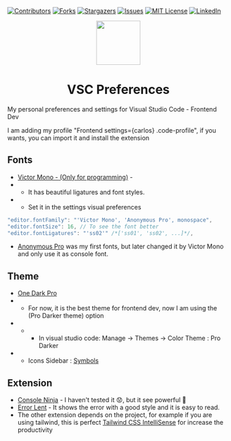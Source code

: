 [![Contributors][contributors-shield]][contributors-url]
[![Forks][forks-shield]][forks-url]
[![Stargazers][stars-shield]][stars-url]
[![Issues][issues-shield]][issues-url]
[![MIT License][license-shield]][license-url]
[![LinkedIn][linkedin-shield]][linkedin-url]

<div align="center">
    <img src="https://cdn.jsdelivr.net/gh/devicons/devicon@latest/icons/vscode/vscode-original.svg" height="100" />
    <h1> VSC Preferences </h1>
</div>

My personal preferences and settings for Visual Studio Code - Frontend Dev

I am adding my profile "Frontend settings={carlos} .code-profile", if you wants, you can import it and install the extension 


## Fonts
* [Victor Mono - (Only for programming)](https://rubjo.github.io/victor-mono/) -
* * It has beautiful ligatures and font styles.
* * Set it in the settings visual preferences 
```js
"editor.fontFamily": "'Victor Mono', 'Anonymous Pro', monospace",
"editor.fontSize": 16, // To see the font better
"editor.fontLigatures": "'ss02'" /*['ss01', 'ss02', ...]*/,
```
* [Anonymous Pro](https://www.marksimonson.com/fonts/view/anonymous-pro) was my first fonts, but later changed it by Victor Mono and only use it as console font.


## Theme 
* [One Dark Pro](https://marketplace.visualstudio.com/items?itemName=zhuangtongfa.Material-theme)
* * For now, it is the best theme for frontend dev, now I am using the (Pro Darker theme) option
* * * In visual studio code: Manage -> Themes -> Color Theme : Pro Darker
* * Icons Sidebar : [Symbols](https://marketplace.visualstudio.com/items?itemName=miguelsolorio.symbols)
 
## Extension
* [Console Ninja](https://marketplace.visualstudio.com/items?itemName=WallabyJs.console-ninja) - I haven't tested it :worried:, but it see powerful :rocket:
* [Error Lent](https://marketplace.visualstudio.com/items?itemName=usernamehw.errorlens) - It shows the error with a good style and it is easy to read.
* The other extension depends on the project, for example if you are using tailwind, this is perfect [Tailwind CSS IntelliSense](https://marketplace.visualstudio.com/items?itemName=bradlc.vscode-tailwindcss) for increase the productivity 


[contributors-shield]: https://img.shields.io/github/contributors/cavidev/VSC---Preferences.svg?style=for-the-badge
[contributors-url]: https://github.com/cavidev/VSC---Preferences/graphs/contributors
[forks-shield]: https://img.shields.io/github/forks/cavidev/VSC---Preferences.svg?style=for-the-badge
[forks-url]: https://github.com/cavidev/VSC---Preferences/network/members
[stars-shield]: https://img.shields.io/github/stars/cavidev/VSC---Preferences.svg?style=for-the-badge
[stars-url]: https://github.com/cavidev/VSC---Preferences/stargazers
[issues-shield]: https://img.shields.io/github/issues/cavidev/VSC---Preferences.svg?style=for-the-badge
[issues-url]: https://github.com/cavidev/VSC---Preferences/issues
[license-shield]: https://img.shields.io/github/license/cavidev/VSC---Preferences.svg?style=for-the-badge
[license-url]: https://github.com/cavidev/VSC---Preferences/blob/master/LICENSE.txt
[linkedin-shield]: https://img.shields.io/badge/-LinkedIn-black.svg?style=for-the-badge&logo=linkedin&colorB=555
[linkedin-url]: https://linkedin.com/in/carlosmariovillafuerte